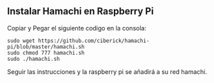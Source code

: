 Instalar Hamachi en Raspberry Pi
------------------------

Copiar y Pegar el siguiente codigo en la consola:

```
sudo wget https://github.com/ciberick/hamachi-pi/blob/master/hamachi.sh
sudo chmod 777 hamachi.sh
sudo ./hamachi.sh
```

Seguir las instrucciones y la raspberry pi se ​​añadirá a su red hamachi.



